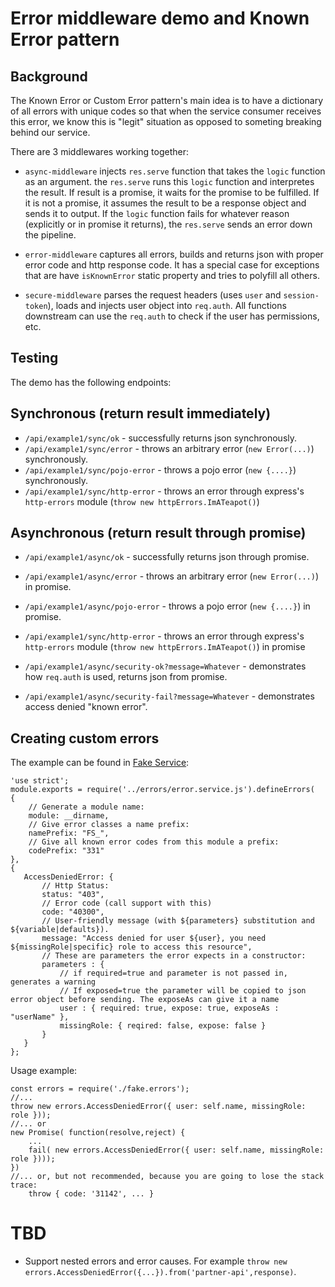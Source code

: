 # Error middleware demo and Known Error pattern

## Background 

The Known Error or Custom Error pattern's main idea is to have a dictionary of all errors with unique codes so that when the 
service consumer receives this error, we know this is "legit" situation as opposed to someting breaking behind our service.

There are 3 middlewares working together:

* `async-middleware` injects `res.serve` function that takes the `logic` function as an argument. the `res.serve` runs this `logic` function and interpretes the result. If result is a promise, it waits for the promise to be fulfilled. If it is not a promise, it assumes the result to be a response object and sends it to output. If  the `logic` function fails for whatever reason (explicitly or in promise it returns), the `res.serve` sends an error down the pipeline.

* `error-middleware` captures all errors, builds and returns json with proper error code and http response code. It has a special case for exceptions that are have `isKnownError` static property and tries to polyfill all others.

* `secure-middleware` parses the request headers (uses `user` and `session-token`), loads and injects user object into `req.auth`. All functions downstream can use the `req.auth` to check if the user has permissions, etc.

## Testing
The demo has the following endpoints:

## Synchronous (return result immediately)
* `/api/example1/sync/ok` - successfully returns json synchronously.
* `/api/example1/sync/error` - throws an arbitrary error (`new Error(...)`) synchronously.
* `/api/example1/sync/pojo-error` - throws a pojo error (`new {....}`) synchronously.
* `/api/example1/sync/http-error` - throws an error through express's `http-errors` module (`throw new httpErrors.ImATeapot()`)

## Asynchronous (return result through promise)
* `/api/example1/async/ok` - successfully returns json through promise.
* `/api/example1/async/error` - throws an arbitrary error (`new Error(...)`) in promise.
* `/api/example1/async/pojo-error` - throws a pojo error (`new {....}`) in promise.
* `/api/example1/sync/http-error` - throws an error through express's `http-errors` module (`throw new httpErrors.ImATeapot()`) in promise
 
* `/api/example1/async/security-ok?message=Whatever` - demonstrates how `req.auth` is used, returns json from promise.
* `/api/example1/async/security-fail?message=Whatever` - demonstrates access denied "known error".

## Creating custom errors
The example can be found in [Fake Service](./fake-service/fake.errors.js):


```
'use strict';
module.exports = require('../errors/error.service.js').defineErrors(
{
    // Generate a module name:
    module: __dirname,
    // Give error classes a name prefix:
    namePrefix: "FS_",
    // Give all known error codes from this module a prefix:
    codePrefix: "331"
},
{
   AccessDeniedError: {
       // Http Status:
       status: "403",
       // Error code (call support with this)
       code: "40300",
       // User-friendly message (with ${parameters} substitution and ${variable|defaults}).
       message: "Access denied for user ${user}, you need ${missingRole|specific} role to access this resource",
       // These are parameters the error expects in a constructor:
       parameters : {
           // if required=true and parameter is not passed in, generates a warning
           // If exposed=true the parameter will be copied to json error object before sending. The exposeAs can give it a name
           user : { required: true, expose: true, exposeAs : "userName" },
           missingRole: { reqired: false, expose: false }
       }
   }
};
```
Usage example:
```
const errors = require('./fake.errors');
//...
throw new errors.AccessDeniedError({ user: self.name, missingRole: role }));
//... or
new Promise( function(resolve,reject) {
    ...
    fail( new errors.AccessDeniedError({ user: self.name, missingRole: role })));
})
//... or, but not recommended, because you are going to lose the stack trace:
    throw { code: '31142', ... }
```

# TBD
* Support nested errors and error causes. For example `throw new errors.AccessDeniedError({...}).from('partner-api',response)`.